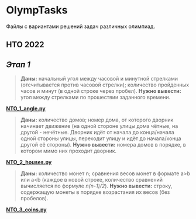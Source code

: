 # OlympTasks
Файлы с вариантами решений задач различных олимпиад.

## НТО 2022
## _Этап 1_
> **Даны:** начальный угол между часовой и минутной стрелками (отсчитывается против часовой стрелки); количество пройденных часов и минут (в одной строке через пробел). 
**Нужно вывести:** угол между стрелками по прошествии заданного времени. 

**[NTO_1_angle.py](https://github.com/Ethryna/OlympTasks/blob/main/NTO_1_angle.py)**

> **Даны:** количество домов; номер дома, от которого дворник начинает движение (на одной стороне улицы дома чётные, на другой - нечётные. Дворник идёт от начала до конца/начала одной стороны улицы, переходит улицу и идёт до начала/конца другой её стороны). 
**Нужно вывести:** номера домов в порядке, в котором мимо них проходит дворник.

**[NTO_2_houses.py](https://github.com/Ethryna/OlympTasks/blob/main/NTO_2_houses.py)**

> **Даны:** количество монет n; сравнения весов монет в формате a>b или a<b (каждое в новой строке, количество сравнений вычисляется по формуле _n(n-1)/2_). 
**Нужно вывести:** строку, содержащую монеты в порядке возрастания их весов (без пробелов).

**[NTO_3_coins.py](https://github.com/Ethryna/OlympTasks/blob/main/NTO_3_coins.py)**
